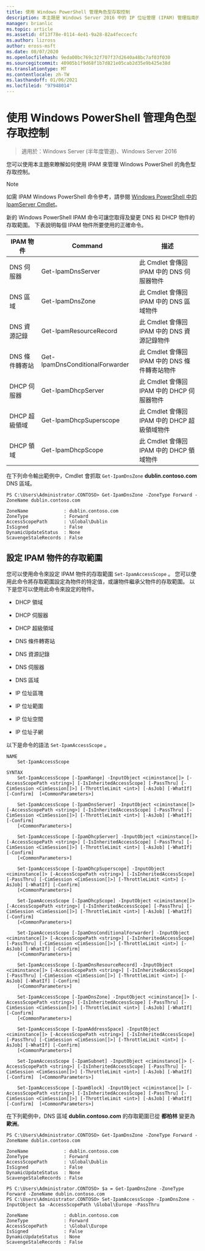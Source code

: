 ```yaml
---
title: 使用 Windows PowerShell 管理角色型存取控制
description: 本主題是 Windows Server 2016 中的 IP 位址管理 (IPAM) 管理指南的一部分。
manager: brianlic
ms.topic: article
ms.assetid: 4f13f78e-0114-4e41-9a28-82a4feccecfc
ms.author: lizross
author: eross-msft
ms.date: 08/07/2020
ms.openlocfilehash: 9eda00bc769c32f707f37d2640a48bc7af03f030
ms.sourcegitcommit: 40905b1f9d68f1b7d821e05cab2d35e9b425e38d
ms.translationtype: MT
ms.contentlocale: zh-TW
ms.lasthandoff: 01/06/2021
ms.locfileid: "97948014"
---
```

# <a name="manage-role-based-access-control-with-windows-powershell"></a>使用 Windows PowerShell 管理角色型存取控制

>適用於：Windows Server (半年度管道)、Windows Server 2016

您可以使用本主題來瞭解如何使用 IPAM 來管理 Windows PowerShell 的角色型存取控制。

>[!NOTE]
>如需 IPAM Windows PowerShell 命令參考，請參閱 [Windows PowerShell 中的 IpamServer Cmdlet](/powershell/module/ipamserver/)。

新的 Windows PowerShell IPAM 命令可讓您取得及變更 DNS 和 DHCP 物件的存取範圍。 下表說明每個 IPAM 物件所要使用的正確命令。

|IPAM 物件|Command|描述|
|---------------|-----------|---------------|
|DNS 伺服器|Get-IpamDnsServer|此 Cmdlet 會傳回 IPAM 中的 DNS 伺服器物件|
|DNS 區域|Get-IpamDnsZone|此 Cmdlet 會傳回 IPAM 中的 DNS 區域物件|
|DNS 資源記錄|Get-IpamResourceRecord|此 Cmdlet 會傳回 IPAM 中的 DNS 資源記錄物件|
|DNS 條件轉寄站|Get-IpamDnsConditionalForwarder|此 Cmdlet 會傳回 IPAM 中的 DNS 條件轉寄站物件|
|DHCP 伺服器|Get-IpamDhcpServer|此 Cmdlet 會傳回 IPAM 中的 DHCP 伺服器物件|
|DHCP 超級領域|Get-IpamDhcpSuperscope|此 Cmdlet 會傳回 IPAM 中的 DHCP 超級領域物件|
|DHCP 領域|Get-IpamDhcpScope|此 Cmdlet 會傳回 IPAM 中的 DHCP 領域物件|

在下列命令輸出範例中，Cmdlet 會抓取 `Get-IpamDnsZone` **dublin.contoso.com** DNS 區域。

```
PS C:\Users\Administrator.CONTOSO> Get-IpamDnsZone -ZoneType Forward -ZoneName dublin.contoso.com

ZoneName             : dublin.contoso.com
ZoneType             : Forward
AccessScopePath      : \Global\Dublin
IsSigned             : False
DynamicUpdateStatus  : None
ScavengeStaleRecords : False
```

## <a name="setting-access-scopes-on-ipam-objects"></a>設定 IPAM 物件的存取範圍
您可以使用命令來設定 IPAM 物件的存取範圍 `Set-IpamAccessScope` 。 您可以使用此命令將存取範圍設定為物件的特定值，或讓物件繼承父物件的存取範圍。 以下是您可以使用此命令來設定的物件。

-   DHCP 領域

-   DHCP 伺服器

-   DHCP 超級領域

-   DNS 條件轉寄站

-   DNS 資源記錄

-   DNS 伺服器

-   DNS 區域

-   IP 位址區塊

-   IP 位址範圍

-   IP 位址空間

-   IP 位址子網

以下是命令的語法 `Set-IpamAccessScope` 。

```
NAME
    Set-IpamAccessScope

SYNTAX
    Set-IpamAccessScope [-IpamRange] -InputObject <ciminstance[]> [-AccessScopePath <string>] [-IsInheritedAccessScope] [-PassThru] [-CimSession <CimSession[]>] [-ThrottleLimit <int>] [-AsJob] [-WhatIf] [-Confirm]  [<CommonParameters>]

    Set-IpamAccessScope [-IpamDnsServer] -InputObject <ciminstance[]> [-AccessScopePath <string>] [-IsInheritedAccessScope] [-PassThru] [-CimSession <CimSession[]>] [-ThrottleLimit <int>] [-AsJob] [-WhatIf] [-Confirm]
    [<CommonParameters>]

    Set-IpamAccessScope [-IpamDhcpServer] -InputObject <ciminstance[]> [-AccessScopePath <string>] [-IsInheritedAccessScope] [-PassThru] [-CimSession <CimSession[]>] [-ThrottleLimit <int>] [-AsJob] [-WhatIf] [-Confirm]
    [<CommonParameters>]

    Set-IpamAccessScope [-IpamDhcpSuperscope] -InputObject <ciminstance[]> [-AccessScopePath <string>] [-IsInheritedAccessScope] [-PassThru] [-CimSession <CimSession[]>] [-ThrottleLimit <int>] [-AsJob] [-WhatIf] [-Confirm]
    [<CommonParameters>]

    Set-IpamAccessScope [-IpamDhcpScope] -InputObject <ciminstance[]> [-AccessScopePath <string>] [-IsInheritedAccessScope] [-PassThru] [-CimSession <CimSession[]>] [-ThrottleLimit <int>] [-AsJob] [-WhatIf] [-Confirm]
    [<CommonParameters>]

    Set-IpamAccessScope [-IpamDnsConditionalForwarder] -InputObject <ciminstance[]> [-AccessScopePath <string>] [-IsInheritedAccessScope] [-PassThru] [-CimSession <CimSession[]>] [-ThrottleLimit <int>] [-AsJob] [-WhatIf] [-Confirm]
    [<CommonParameters>]

    Set-IpamAccessScope [-IpamDnsResourceRecord] -InputObject <ciminstance[]> [-AccessScopePath <string>] [-IsInheritedAccessScope] [-PassThru] [-CimSession <CimSession[]>] [-ThrottleLimit <int>] [-AsJob] [-WhatIf] [-Confirm]
    [<CommonParameters>]

    Set-IpamAccessScope [-IpamDnsZone] -InputObject <ciminstance[]> [-AccessScopePath <string>] [-IsInheritedAccessScope] [-PassThru] [-CimSession <CimSession[]>] [-ThrottleLimit <int>] [-AsJob] [-WhatIf] [-Confirm]
    [<CommonParameters>]

    Set-IpamAccessScope [-IpamAddressSpace] -InputObject <ciminstance[]> [-AccessScopePath <string>] [-IsInheritedAccessScope] [-PassThru] [-CimSession <CimSession[]>] [-ThrottleLimit <int>] [-AsJob] [-WhatIf] [-Confirm]
    [<CommonParameters>]

    Set-IpamAccessScope [-IpamSubnet] -InputObject <ciminstance[]> [-AccessScopePath <string>] [-IsInheritedAccessScope] [-PassThru] [-CimSession <CimSession[]>] [-ThrottleLimit <int>] [-AsJob] [-WhatIf] [-Confirm]  [<CommonParameters>]

    Set-IpamAccessScope [-IpamBlock] -InputObject <ciminstance[]> [-AccessScopePath <string>] [-IsInheritedAccessScope] [-PassThru] [-CimSession <CimSession[]>] [-ThrottleLimit <int>] [-AsJob] [-WhatIf] [-Confirm]  [<CommonParameters>]
```

在下列範例中，DNS 區域 **dublin.contoso.com** 的存取範圍已從 **都柏林** 變更為 **歐洲**。

```
PS C:\Users\Administrator.CONTOSO> Get-IpamDnsZone -ZoneType Forward -ZoneName dublin.contoso.com

ZoneName             : dublin.contoso.com
ZoneType             : Forward
AccessScopePath      : \Global\Dublin
IsSigned             : False
DynamicUpdateStatus  : None
ScavengeStaleRecords : False

PS C:\Users\Administrator.CONTOSO> $a = Get-IpamDnsZone -ZoneType Forward -ZoneName dublin.contoso.com
PS C:\Users\Administrator.CONTOSO> Set-IpamAccessScope -IpamDnsZone -InputObject $a -AccessScopePath \Global\Europe -PassThru

ZoneName             : dublin.contoso.com
ZoneType             : Forward
AccessScopePath      : \Global\Europe
IsSigned             : False
DynamicUpdateStatus  : None
ScavengeStaleRecords : False
```
